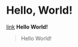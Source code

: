 # Hello, World!
[link](https://ucsd-cse15l-w23.github.io/week/week1/)
**Hello World!**
> Hello World!
